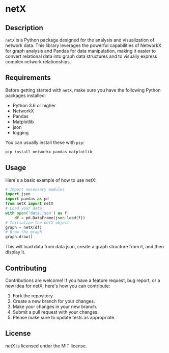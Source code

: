 # netX

## Description
`netX` is a Python package designed for the analysis and visualization of network data. This library leverages the powerful capabilities of NetworkX for graph analysis and Pandas for data manipulation, making it easier to convert relational data into graph data structures and to visually express complex network relationships.

## Requirements
Before getting started with `netX`, make sure you have the following Python packages installed:

- Python 3.6 or higher
- NetworkX
- Pandas
- Matplotlib
- json
- logging

You can usually install these with `pip`:

```bash
pip install networkx pandas matplotlib
```

## Usage

Here's a basic example of how to use netX:

```python
# Import necessary modules
import json
import pandas as pd
from netX import netX
# Load your data
with open('data.json') as f:
    df = pd.DataFrame(json.load(f))
# Initialize the netX object
graph = netX(df)
# Draw the graph
graph.draw()
```
This will load data from data.json, create a graph structure from it, and then display it.

## Contributing

Contributions are welcome! If you have a feature request, bug report, or a new idea for netX, here's how you can contribute:

1. Fork the repository.
2. Create a new branch for your changes.
3. Make your changes in your new branch.
4. Submit a pull request with your changes.
5. Please make sure to update tests as appropriate.

## License

netX is licensed under the MIT license.
